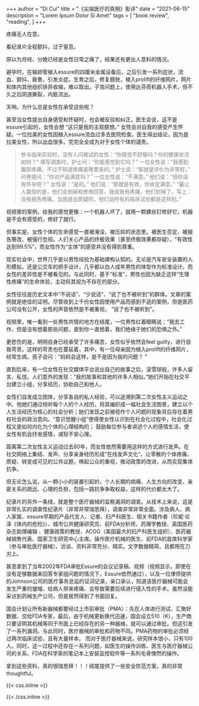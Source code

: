 +++
author = "Di Cui"
title = "《尖端医疗的真相》影评"
date = "2021-06-15"
description = "Lorem Ipsum Dolor Si Amet"
tags = [
    "book review",
    "reading",
]
+++

疼痛无人在意。

看纪录片全程颤抖，过于窒息。

原以为月经、分娩已经是女性日常之痛了，结果还有更出人意料的情况。

避孕时，在输卵管植入essure的四厘米金属设备后，之后引发一系列症状，流血、颤抖、疲惫、引发炎症。生育之后，修复膀胱，植入prolift的纤维网片，网片和体内其他组织排异收缩，难以取出。子宫问题上，使用达芬奇机器人手术，但不久之后阴道撕裂，内脏流出。

天呐，为什么总是女性在承受这些呢？

甚至当女性提出自身感受和怀疑时，也会被反驳和纠正。医生会说，这不是essure引起的，女性会想 “这只是我的主观臆想。” 女性会对自我的感受产生怀疑。一位拉美的女性因植入essure流血过多去医院检查。医生得出结论，因为是拉美女性，所以出血很多。完完全全成为对于女性个体的谴责。

><font color=grey>参与临床实验时，没有人问被试的女性：“你感觉不舒服吗？你的健康状况如何？”</font>
><font color=grey>填写调查时，护士问：“你能感觉到它吗？” 一位女性说：“我感到腹部疼痛。不过不知道疼痛是哪里来的。” 护士说：“那就是评价为非常好。”</font>
><font color=grey>问卷提问：“你对产品满意吗？” </font>
><font color=grey>一位女性说：“不满意。”</font>
><font color=grey>他们说：“但你没有怀孕吧？”</font>
><font color=grey>女性说：“是的。”</font>
><font color=grey>他们说：“那就是有效，你肯定满意。”</font>
><font color=grey>“最让人震惊的是，他们会划掉和修改回答，我说我有疼痛，他们划掉了，写上：没有报告疼痛。当我提出质疑时，他们说所有的临床试验都是这样的。”</font>


视频里的案例，给我的感觉更像：一个机器人坏了，就用一颗螺丝钉修好它，机器是不会有感受的，修好了就行。

但事实是，女性个体的生命感受一直被淹没、被压抑的状态里。被医生否定、被报告篡改、被强行忽视。人们关心产品的终极效果（甚至终极效果都存疑），“有效性达到99.5%”，而女性作为“主体”的感受并没有得到尊重。

现实社会中，世界几乎是以男性经验为基础建构认知的。无论是汽车安全装置的人形模拟，还是公交车的把手设计，几乎都以白人成年男性的体型作为标准设计。而女性的差异性是不被看见的。与此同时，基于“标准”，男性也因为缺乏这样“生理性疼痛”的生命体验，主动将其视为不存在的部分。


女性往往是历史文本中“不说话”、“少说话”、“说了也不被听到”的群体。文章的案例就是绝佳的证明。尽管收到上千份女性因使用产品而感到不适的案例，但是医药公司没有公开，女性的声音依然是不被重视， “说了也不被听到”。

视频里，唯一看到一处男性共情的地方在结尾，一位男性红着眼睛说：“我去工作，但是没有想着那些问题，直到你一直想着，我们绝缘于她们的恐惧之外。”



更悲伤的是，明明自身已经承受了许多痛苦，女性似乎依然会feel guilty，进行自我苛责。这样的苛责也在蔓延着，其中，有一位母亲因为植入prolift的纤维网片，经常生病。孩子会问：“妈妈会这样，是不是因为我的问题？  ” 

直到后来，有一位女性在社交媒体平台说出自己的故事之后，滚雪球般，许多人留言、私信。人们意外的发现：“我的故事和其他的许多人相似。”她们开始在社交平台建立小组，分享经历，协助自己和他人。


女性们自发成立团体，分享各自的私人经验，可以追溯到第二次女性主义运动之中。他她们通过倾听每个人的个人经历，将其编织成一幅社会生活图景，建立以个人生活经历为核心的社会分析；她们发现之前被视作个人问题的现象背后存在着男权社会的政治意向。“意识觉醒小组”使得使女性认识到在社会化过程中，社会化过程又是如何内化为个体的心理结构的； 鼓励每位参与者讲述个人的感情生活，使女性有机会抒发感情，减轻不安心理。

距离第二次女性主义运动过去80年，而女性依然需要用这样的方式进行发声。在社交网络上集结、发声、分享亲身经历形成“在线发声文化”，让零散的个体疼痛、质疑、转变成可见的公共议题，唤起公众的重视，推动政策的改进，从而实现集体抗争。

但无论怎么说，从一颗小小的装置引起的，个人长期的病痛、人生方向的改变、亲密关系的疏远、心理的负担，包括一路抗争争取权益，这样的代价都太大了。

纪录片的另外一条线，就是整个医疗器械的监察漏洞的调查。从技术上来说，这是非常扎实的调查性纪录片（非常非常瑞思拜），调查非常非常全面。涉及病人、病人家属、essure早期的产品代言人、记者、妇产科医生、相关书籍作者（珍妮·论泽《体内的危险》）、城市公共健康研究员、前FDA分析师、药理学教授、英国医药杂志助理编辑 、健康政策的教授、ACOG（美国最大的妇产科医生组织）、医药器械销售代表、国家卫生研究中心主席。操作医疗机械的医生、前FDA的首席科学家（参与审批医疗器械）。访谈、资料非常充分、翔实。文字数据精简、且都用在刀刃上。

甚至拿到了当年2002年FDA审批Essure的会议记录稿、视频（视频显示，即使在没有足够数据来回答专家组问题的情况下，Essure依然通过），以及一位律师提供的Johnson公司的医疗事务总监的证词记录，亲口承认，知道该医疗器械可能会发生严重的皱缩、给病人带来疼痛、会导致需要后续进行侵入性的手术。虽然没能采访到药械生产公司，但是居然得到了书面回复。

国会计划让所有新器械都要经过上市前审批（PMA）：先在人体进行测试、汇聚好数据、交给FDA专家，最后，由于机械更新换代迅速，国会设立510（K），生产商只要证明其机械等同于市面上已经存在的另一种器械，就可以通过审批。但这引发了一系列漏洞。与此同时，医疗器械的审批和药物不同。PMA药物的审批必须经过两次临床试验，且有大量样本。  而对于医疗器械来说，研究样本很小，只有100人。同时，这一过程中还存在一系列问题，如医生的操作训练、医生与医疗器械公司的关系、FDA在科学家的笔记本上安装监控软件等一系列毛骨悚然的操作。  

拿到这些资料，真的很瑞思拜！！！结尾提供了一些安全防范方案，真的非常thoughtful。


{{< css.inline >}}

<style>
.canon { background: white; width: 100%; height: auto; }
</style>

{{< /css.inline >}}
